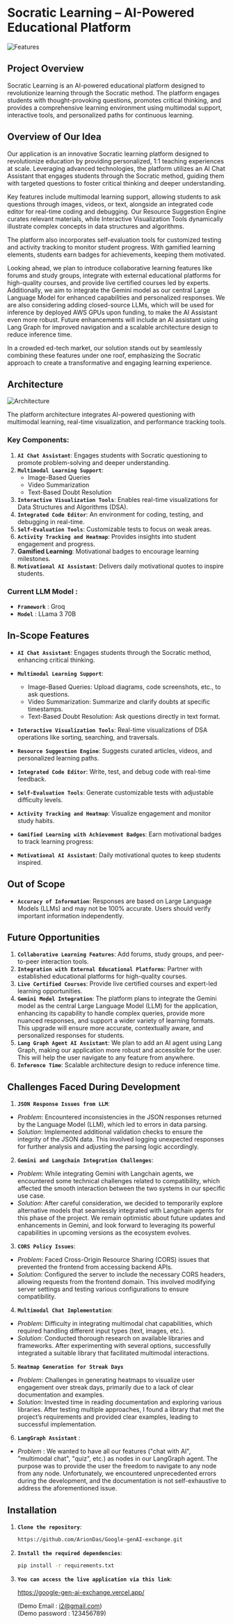 # Socratic Learning – AI-Powered Educational Platform
![Features](https://github.com/ArionDas/Google-genAI-exchange/blob/bb4c6ca1407283041541b79bab09e16bf32e461f/visuals/desk.jpg)
## Project Overview
Socratic Learning is an AI-powered educational platform designed to revolutionize learning through the Socratic method. The platform engages students with thought-provoking questions, promotes critical thinking, and provides a comprehensive learning environment using multimodal support, interactive tools, and personalized paths for continuous learning.
## Overview of Our Idea 
Our application is an innovative Socratic learning platform designed to revolutionize education by providing personalized, 1:1 teaching experiences at scale. Leveraging advanced technologies, the platform utilizes an AI Chat Assistant that engages students through the Socratic method, guiding them with targeted questions to foster critical thinking and deeper understanding.

Key features include multimodal learning support, allowing students to ask questions through images, videos, or text, alongside an integrated code editor for real-time coding and debugging. Our Resource Suggestion Engine curates relevant materials, while Interactive Visualization Tools dynamically illustrate complex concepts in data structures and algorithms.

The platform also incorporates self-evaluation tools for customized testing and activity tracking to monitor student progress. With gamified learning elements, students earn badges for achievements, keeping them motivated.

Looking ahead, we plan to introduce collaborative learning features like forums and study groups, integrate with external educational platforms for high-quality courses, and provide live certified courses led by experts. Additionally, we aim to integrate the Gemini model as our central Large Language Model for enhanced capabilities and personalized responses. We are also considering adding closed-source LLMs, which will be used for inference by deployed AWS GPUs upon funding, to make the AI Assistant even more robust. Future enhancements will include an AI assistant using Lang Graph for improved navigation and a scalable architecture design to reduce inference time.

In a crowded ed-tech market, our solution stands out by seamlessly combining these features under one roof, emphasizing the Socratic approach to create a transformative and engaging learning experience.

## Architecture
![Architecture](https://github.com/ArionDas/Google-genAI-exchange/blob/05fc7788ce7dddf5dd5e29120f999e372043c789/visuals/Architecture.png)

The platform architecture integrates AI-powered questioning with multimodal learning, real-time visualization, and performance tracking tools.

### Key Components:
1. **`AI Chat Assistant`**: Engages students with Socratic questioning to promote problem-solving and deeper understanding.
2. **`Multimodal Learning Support`**:
   - Image-Based Queries
   - Video Summarization
   - Text-Based Doubt Resolution
3. **`Interactive Visualization Tools`**: Enables real-time visualizations for Data Structures and Algorithms (DSA).
4. **`Integrated Code Editor`**: An environment for coding, testing, and debugging in real-time.
5. **`Self-Evaluation Tools`**: Customizable tests to focus on weak areas.
6. **`Activity Tracking and Heatmap`**: Provides insights into student engagement and progress.
7. **Gamified Learning**: Motivational badges to encourage learning milestones.
8. **`Motivational AI Assistant`**: Delivers daily motivational quotes to inspire students.

### Current LLM Model : 
- **`Framework`** : Groq
- **`Model`** : LLama 3 70B


## In-Scope Features
- **`AI Chat Assistant`**: Engages students through the Socratic method, enhancing critical thinking.
- **`Multimodal Learning Support`**:
  - Image-Based Queries: Upload diagrams, code screenshots, etc., to ask questions.
  - Video Summarization: Summarize and clarify doubts at specific timestamps.
  - Text-Based Doubt Resolution: Ask questions directly in text format.
- **`Interactive Visualization Tools`**: Real-time visualizations of DSA operations like sorting, searching, and traversals.
- **`Resource Suggestion Engine`**: Suggests curated articles, videos, and personalized learning paths.
- **`Integrated Code Editor`**: Write, test, and debug code with real-time feedback.
- **`Self-Evaluation Tools`**: Generate customizable tests with adjustable difficulty levels.
- **`Activity Tracking and Heatmap`**: Visualize engagement and monitor study habits.
- **`Gamified Learning with Achievement Badges`**: Earn motivational badges to track learning progress:
  


- **`Motivational AI Assistant`**: Daily motivational quotes to keep students inspired.

## Out of Scope
- **`Accuracy of Information`**: Responses are based on Large Language Models (LLMs) and may not be 100% accurate. Users should verify important information independently.

## Future Opportunities
1. **`Collaborative Learning Features`**: Add forums, study groups, and peer-to-peer interaction tools.
2. **`Integration with External Educational Platforms`**: Partner with established educational platforms for high-quality courses.
3. **`Live Certified Courses`**: Provide live certified courses and expert-led learning opportunities.
4. **`Gemini Model Integration`**: The platform plans to integrate the Gemini model as the central Large Language Model (LLM) for the application, enhancing its capability to handle complex queries, provide more nuanced responses, and support a wider variety of learning formats. This upgrade will ensure more accurate, contextually aware, and personalized responses for students.
5. **`Lang Graph Agent AI Assistant`**: We plan to add an AI agent using Lang Graph, making our application more robust and accessible for the user. This will help the user navigate to any feature from anywhere.
6. **`Inference Time`**: Scalable architecture design to reduce inference time.

## Challenges Faced During Development

1. **`JSON Response Issues from LLM`**:
- *Problem*: Encountered inconsistencies in the JSON responses returned by the Language Model (LLM), which led to errors in data parsing.
- *Solution*: Implemented additional validation checks to ensure the integrity of the JSON data. This involved logging unexpected responses for further analysis and adjusting the parsing logic accordingly.

2. **`Gemini and Langchain Integration Challenges`**:
- *Problem*: While integrating Gemini with Langchain agents, we encountered some technical challenges related to compatibility, which affected the smooth interaction between the two systems in our specific use case.
- *Solution*: After careful consideration, we decided to temporarily explore alternative models that seamlessly integrated with Langchain agents for this phase of the project. We remain optimistic about future updates and enhancements in Gemini, and look forward to leveraging its powerful capabilities in upcoming versions as the ecosystem evolves.

3. **`CORS Policy Issues`**:
- *Problem*: Faced Cross-Origin Resource Sharing (CORS) issues that prevented the frontend from accessing backend APIs.
- *Solution*: Configured the server to include the necessary CORS headers, allowing requests from the frontend domain. This involved modifying server settings and testing various configurations to ensure compatibility.

4. **`Multimodal Chat Implementation`**:
- *Problem*: Difficulty in integrating multimodal chat capabilities, which required handling different input types (text, images, etc.).
- *Solution*: Conducted thorough research on available libraries and frameworks. After experimenting with several options, successfully integrated a suitable library that facilitated multimodal interactions.

5. **`Heatmap Generation for Streak Days`**
- *Problem*: Challenges in generating heatmaps to visualize user engagement over streak days, primarily due to a lack of clear documentation and examples.
- *Solution*: Invested time in reading documentation and exploring various libraries. After testing multiple approaches, I found a library that met the project’s requirements and provided clear examples, leading to successful implementation.

6. **`LangGraph Assistant`** : 

- *Problem* : We wanted to have all our features ("chat with AI", "multimodal chat", "quiz", etc.) as nodes in our LangGraph agent. The purpose was to provide the user the freedom to navigate 
   to any node from any node. 
   Unfortunately, we encountered unprecedented errors during the development, and the documentation is not self-exhaustive to address the aforementioned issue.

## Installation

1. **`Clone the repository`**:

   ```bash
   https://github.com/ArionDas/Google-genAI-exchange.git

2. **`Install the required dependencies`**:

   ```bash
   pip install -r requirements.txt

3. **`You can access the live application via this link`**:

   https://google-gen-ai-exchange.vercel.app/

   (Demo Email : i2@gmail.com) <br>
   (Demo password : 123456789)
